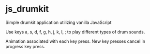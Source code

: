 # js_drumkit
Simple drumkit application utilizing vanilla JavaScript

Use keys a, s, d, f, g, h, j, k, l, ; to play different types of drum sounds. 

Animation associated with each key press. New key presses cancel in progress key press.
